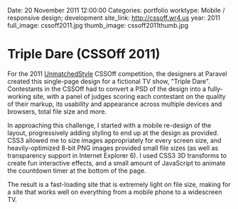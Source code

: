 Date: 20 November 2011 12:00:00
Categories: portfolio
worktype: Mobile / responsive design; development
site_link: http://cssoff.wr4.us
year: 2011
full_image: cssoff2011.jpg
thumb_image: cssoff2011thumb.jpg

# Triple Dare (CSSOff 2011)

For the 2011 [UnmatchedStyle](http://unmatchedstyle.com) CSSOff competition, the designers at Paravel created this single-page design for a fictional TV show, "Triple Dare". Contestants in the CSSOff had to convert a PSD of the design into a fully-working site, with a panel of judges scoring each contestant on the quality of their markup, its usability and appearance across multiple devices and browsers, total file size and more.

In approaching this challenge, I started with a mobile re-design of the layout, progressively adding styling to end up at the design as provided. CSS3 allowed me to size images appropriately for every screen size, and heavily-optimized 8-bit PNG images provided small file sizes (as well as transparency support in Internet Explorer 6). I used CSS3 3D transforms to create fun interactive effects, and a small amount of JavaScript to animate the countdown timer at the bottom of the page.

The result is a fast-loading site that is extremely light on file size, making for a site that works well on everything from a mobile phone to a widescreen TV.
